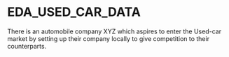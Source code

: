 # EDA_USED_CAR_DATA
There is an automobile company XYZ which aspires to enter the Used-car market by setting up their company locally to give competition to their counterparts.
